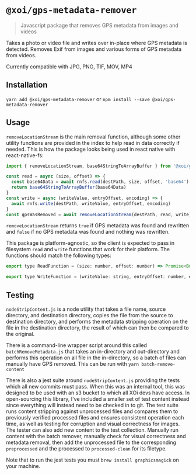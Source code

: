 # `@xoi/gps-metadata-remover`
> Javascript package that removes GPS metadata from images and videos

Takes a photo or video file and writes over in-place where GPS metadata is detected. Removes
Exif from images and various forms of GPS metadata from videos.

Currently compatible with JPG, PNG, TIF, MOV, MP4

## Installation

`yarn add @xoi/gps-metadata-remover` or `npm install --save @xoi/gps-metadata-remover`

## Usage

`removeLocationStream` is the main removal function, although some other utility functions
are provided in the index to help read in data correctly if needed. This is how the package
looks being used in react native with react-native-fs:

```javascript
import { removeLocationStream, base64StringToArrayBuffer } from '@xoi/gps-metadata-remover'

const read = async (size, offset) => {
  const base64Data = await rnfs.read(destPath, size, offset, 'base64')
  return base64StringToArrayBuffer(base64Data)
}
const write = async (writeValue, entryOffset, encoding) => {
  await rnfs.write(destPath, writeValue, entryOffset, encoding)
}
const gpsWasRemoved = await removeLocationStream(destPath, read, write)
```

`removeLocationStream` returns `true` if GPS metadata was found and rewritten and `false`
if no GPS metadata was found and nothing was rewritten.

This package is platform-agnostic, so the client is expected to pass in filesystem
`read` and `write` functions that work for their platform. The functions should match
the following types:

```javascript
export type ReadFunction = (size: number, offset: number) => Promise<Buffer>
```
```javascript
export type WriteFunction = (writeValue: string, entryOffset: number, encoding: string) => Promise<void>
```

## Testing

`nodeStripContent.js` is a node utility that takes a file name, source directory, and destination directory,
copies the file from the source to destination directory, and performs the metadata stripping operation
on the file in the destination directory, the result of which can then be compared to the original.

There is a command-line wrapper script around this called `batchRemoveMetadata.js` that takes an in-directory
and out-directory and performs this operation on all file in the in-directory, so a batch of files can manually
have GPS removed. This can be run with `yarn batch-remove-content`

There is also a jest suite around `nodeStripContent.js` providing the tests which all new commits must pass.
When this was an internal tool, this was designed to be used with an s3 bucket to which all XOi devs have access.
In open-sourcing this library, I've included a smaller set of test content instead since everything will instead
need to be checked in to git. The test suite runs content stripping against unprocessed files and compares them to
previously verified processed files and ensures consistent operation each time, as well as testing for corruption
and visual correctness for images. The tester can also add new content to the test collection. Manually run content
with the batch remover, manually check for visual correctness and metadata removal, then add the unprocessed file
to the corresponding `preprocessed` and the processed to `processed-clean` for its filetype.

Note that to run the jest tests you must `brew install graphicsmagick` on your machine.
